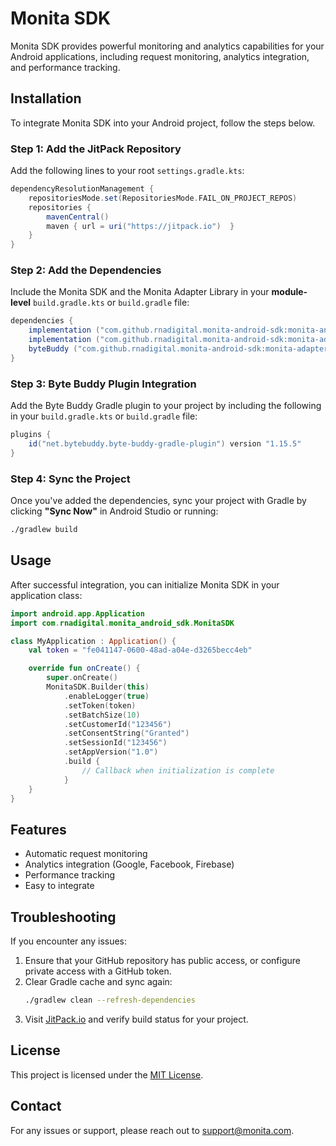 # Monita SDK

Monita SDK provides powerful monitoring and analytics capabilities for your Android applications, including request monitoring, analytics integration, and performance tracking.

## Installation

To integrate Monita SDK into your Android project, follow the steps below.

### Step 1: Add the JitPack Repository

Add the following lines to your root `settings.gradle.kts`:

```gradle
dependencyResolutionManagement {
    repositoriesMode.set(RepositoriesMode.FAIL_ON_PROJECT_REPOS)
    repositories {
        mavenCentral()
        maven { url = uri("https://jitpack.io")  }
    }
}
```

### Step 2: Add the Dependencies

Include the Monita SDK and the Monita Adapter Library in your **module-level** `build.gradle.kts` or `build.gradle` file:

```gradle
dependencies {
    implementation ("com.github.rnadigital.monita-android-sdk:monita-android-sdk:v1.10.0")
    implementation ("com.github.rnadigital.monita-android-sdk:monita-adapter-library:v1.10.0")
    byteBuddy ("com.github.rnadigital.monita-android-sdk:monita-adapter-library:v1.10.0")
}
```

### Step 3: Byte Buddy Plugin Integration

Add the Byte Buddy Gradle plugin to your project by including the following in your `build.gradle.kts` or `build.gradle` file:

```gradle
plugins {
    id("net.bytebuddy.byte-buddy-gradle-plugin") version "1.15.5"
}
```

### Step 4: Sync the Project

Once you've added the dependencies, sync your project with Gradle by clicking **"Sync Now"** in Android Studio or running:

```bash
./gradlew build
```

## Usage

After successful integration, you can initialize Monita SDK in your application class:

```kotlin
import android.app.Application
import com.rnadigital.monita_android_sdk.MonitaSDK

class MyApplication : Application() {
    val token = "fe041147-0600-48ad-a04e-d3265becc4eb"

    override fun onCreate() {
        super.onCreate()
        MonitaSDK.Builder(this)
            .enableLogger(true)
            .setToken(token)
            .setBatchSize(10)
            .setCustomerId("123456")
            .setConsentString("Granted")
            .setSessionId("123456")
            .setAppVersion("1.0")
            .build {
                // Callback when initialization is complete
            }
    }
}
```

## Features

- Automatic request monitoring
- Analytics integration (Google, Facebook, Firebase)
- Performance tracking
- Easy to integrate

## Troubleshooting

If you encounter any issues:

1. Ensure that your GitHub repository has public access, or configure private access with a GitHub token.
2. Clear Gradle cache and sync again:
   ```bash
   ./gradlew clean --refresh-dependencies
   ```
3. Visit [JitPack.io](https://jitpack.io) and verify build status for your project.

## License

This project is licensed under the [MIT License](LICENSE).

## Contact

For any issues or support, please reach out to [support@monita.com](mailto:support@monita.com).

